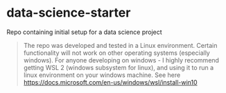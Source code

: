 # data-science-starter
Repo containing initial setup for a data science project

> The repo was developed and tested in a Linux environment. Certain functionality will not work on other operating systems (especially windows). For anyone developing on windows - I highly recommend getting WSL 2 (windows subsystem for linux), and using it to run a linux environment on your windows machine. See here <https://docs.microsoft.com/en-us/windows/wsl/install-win10>
